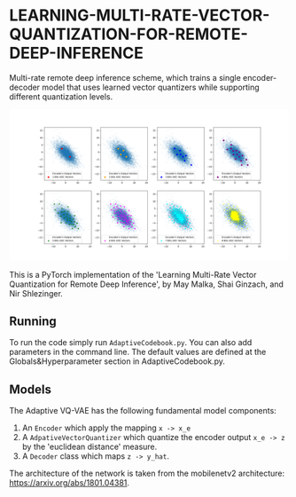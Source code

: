 # LEARNING-MULTI-RATE-VECTOR-QUANTIZATION-FOR-REMOTE-DEEP-INFERENCE
Multi-rate remote deep inference scheme, which trains a single encoder-decoder model that uses learned vector quantizers while supporting different quantization levels.



![](Subplots_vectors.png)


This is a PyTorch implementation of the 'Learning Multi-Rate Vector Quantization for Remote Deep Inference', by May Malka, Shai Ginzach, and Nir Shlezinger.

## Running

To run the code simply run `AdaptiveCodebook.py`. You can also add parameters in the command line. The default values are defined at the Globals&Hyperparameter section in AdaptiveCodebook.py.

## Models

The Adaptive VQ-VAE has the following fundamental model components:

1. An `Encoder` which apply the mapping `x -> x_e`
2. A `AdpativeVectorQuantizer` which quantize the encoder output `x_e -> z` by the 'euclidean distance' measure.
3. A `Decoder` class which maps `z -> y_hat`.

The architecture of the network is taken from the mobilenetv2 architecture: https://arxiv.org/abs/1801.04381.



